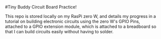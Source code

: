 #Tiny Buddy Circuit Board Practice!

This repo is stored locally on my RasPi zero W, and details my progress in a tutorial on building electronic circuits using the zero W's GPIO Pins, attached to a GPIO extension module, which is attached to a breadboard so that I can build circuits easily without having to solder.
